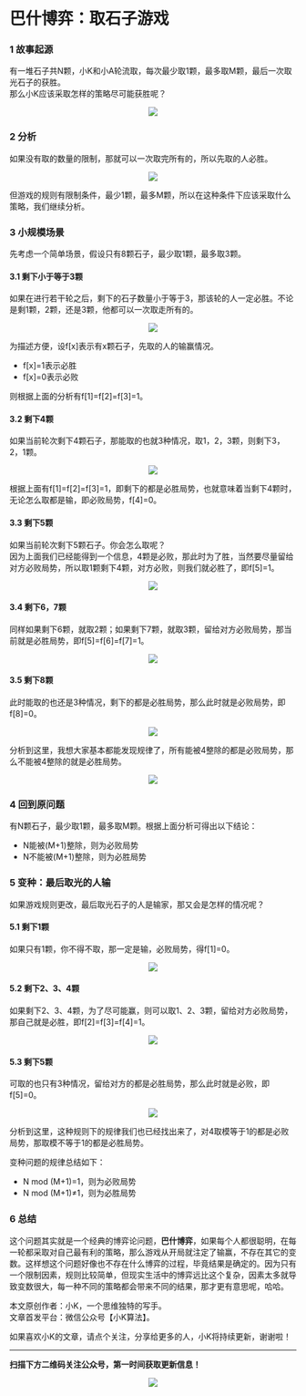 # 巴什博弈：取石子游戏

### 1 故事起源
有一堆石子共N颗，小K和小A轮流取，每次最少取1颗，最多取M颗，最后一次取光石子的获胜。  
那么小K应该采取怎样的策略尽可能获胜呢？
<div align=center><img src="img-巴什博弈/p-1-1.jpg" style="max-height: 300px;"></div>

### 2 分析
如果没有取的数量的限制，那就可以一次取完所有的，所以先取的人必胜。
<div align=center><img src="img-巴什博弈/p-2-1.jpg" style="max-height: 300px;"></div>

但游戏的规则有限制条件，最少1颗，最多M颗，所以在这种条件下应该采取什么策略，我们继续分析。

### 3 小规模场景
先考虑一个简单场景，假设只有8颗石子，最少取1颗，最多取3颗。  
#### 3.1 剩下小于等于3颗
如果在进行若干轮之后，剩下的石子数量小于等于3，那该轮的人一定必胜。不论是剩1颗，2颗，还是3颗，他都可以一次取走所有的。
<div align=center><img src="img-巴什博弈/p-3-1.jpg" style="max-height: 300px;"></div>

为描述方便，设f[x]表示有x颗石子，先取的人的输赢情况。
* f[x]=1表示必胜
* f[x]=0表示必败

则根据上面的分析有f[1]=f[2]=f[3]=1。

#### 3.2 剩下4颗
如果当前轮次剩下4颗石子，那能取的也就3种情况，取1，2，3颗，则剩下3，2，1颗。
<div align=center><img src="img-巴什博弈/p-3-2.jpg" style="max-height: 300px;"></div>

根据上面有f[1]=f[2]=f[3]=1，即剩下的都是必胜局势，也就意味着当剩下4颗时，无论怎么取都是输，即必败局势，f[4]=0。

#### 3.3 剩下5颗
如果当前轮次剩下5颗石子。你会怎么取呢？  
因为上面我们已经能得到一个信息，4颗是必败，那此时为了胜，当然要尽量留给对方必败局势，所以取1颗剩下4颗，对方必败，则我们就必胜了，即f[5]=1。
<div align=center><img src="img-巴什博弈/p-3-3.jpg" style="max-height: 300px;"></div>

#### 3.4 剩下6，7颗
同样如果剩下6颗，就取2颗；如果剩下7颗，就取3颗，留给对方必败局势，那当前就是必胜局势，即f[5]=f[6]=f[7]=1。
<div align=center><img src="img-巴什博弈/p-3-4.jpg" style="max-height: 300px;"></div>

#### 3.5 剩下8颗
此时能取的也还是3种情况，剩下的都是必胜局势，那么此时就是必败局势，即f[8]=0。
<div align=center><img src="img-巴什博弈/p-3-5.jpg" style="max-height: 300px;"></div>

分析到这里，我想大家基本都能发现规律了，所有能被4整除的都是必败局势，那么不能被4整除的就是必胜局势。
<div align=center><img src="img-巴什博弈/p-3-6.jpg" style="max-height: 300px;"></div>

### 4 回到原问题
有N颗石子，最少取1颗，最多取M颗。根据上面分析可得出以下结论：
* N能被(M+1)整除，则为必败局势
* N不能被(M+1)整除，则为必胜局势

### 5 变种：最后取光的人输
如果游戏规则更改，最后取光石子的人是输家，那又会是怎样的情况呢？ 

#### 5.1 剩下1颗 
如果只有1颗，你不得不取，那一定是输，必败局势，得f[1]=0。
<div align=center><img src="img-巴什博弈/p-5-1.jpg" style="max-height: 300px;"></div>

#### 5.2 剩下2、3、4颗
如果剩下2、3、4颗，为了尽可能赢，则可以取1、2、3颗，留给对方必败局势，那自己就是必胜，即f[2]=f[3]=f[4]=1。
<div align=center><img src="img-巴什博弈/p-5-2.jpg" style="max-height: 300px;"></div>

#### 5.3 剩下5颗
可取的也只有3种情况，留给对方的都是必胜局势，那么此时就是必败，即f[5]=0。
<div align=center><img src="img-巴什博弈/p-5-3.jpg" style="max-height: 300px;"></div>

分析到这里，这种规则下的规律我们也已经找出来了，对4取模等于1的都是必败局势，那取模不等于1的都是必胜局势。

变种问题的规律总结如下：
* N mod (M+1)=1，则为必败局势
* N mod (M+1)≠1，则为必胜局势

### 6 总结
这个问题其实就是一个经典的博弈论问题，**巴什博弈**，如果每个人都很聪明，在每一轮都采取对自己最有利的策略，那么游戏从开局就注定了输赢，不存在其它的变数。这样想这个问题好像也不存在什么博弈的过程，毕竟结果是确定的。因为只有一个限制因素，规则比较简单，但现实生活中的博弈远比这个复杂，因素太多就导致变数很大，每一种不同的策略都会带来不同的结果，那才更有意思呢，哈哈。

本文原创作者：小K，一个思维独特的写手。  
文章首发平台：微信公众号【小K算法】。  

如果喜欢小K的文章，请点个关注，分享给更多的人，小K将持续更新，谢谢啦！

---
**扫描下方二维码关注公众号，第一时间获取更新信息！**  
<div align=center><img src="../../../qrcode.gif" style="max-height: 300px;"></div>